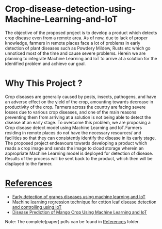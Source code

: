 # Crop-disease-detection-using-Machine-Learning-and-IoT   
The objective of the proposed project is to develop a product which detects crop disease even from a remote area. As of now, due to lack of proper knowledge, farmers in remote places face a lot of problems in early detection of plant diseases such as Powdery Mildew, Rusts etc which go unnoticed most of the time and cause severe problems. Herein we are planning to integrate Machine Learning and IoT to arrive at a solution for the identified problem and achieve our goal.


# Why This Project ?    
Crop diseases are generally caused by pests, insects, pathogens, and have an adverse effect on the yield of the crop, amounting towards decrease in productivity of the crop. Farmers across the country are facing severe losses due to various crop diseases, and one of the main reasons preventing them from arriving at a solution is not being able to detect the disease at an early stage. To overcome this problem, we are proposing a Crop disease detect model using Machine Learning and IoT.Farmers residing in remote places do not have the necessary resources/ and facilities so that they can consistently identify the disease in its early stage. The proposed project endeavours towards developing a product which reads a crop image and sends the image to cloud storage wherein an appropriate Machine Learning model is deployed for detection of disease. Results of the process will be sent back to the product, which then will be displayed to the farmer.



# [References](https://github.com/AdicherlaVenkataSai/Crop-disease-detection-using-Machine-Learning-and-IoT/tree/master/References)
-  [Early detection of grapes diseases using machine learning and IoT](https://ieeexplore.ieee.org/abstract/document/7802887)
-  [Machine learning regression technique for cotton leaf disease detection and controlling using IoT](https://ieeexplore.ieee.org/abstract/document/8212855)
-  [Disease Prediction of Mango Crop Using Machine Learning and IoT](https://link.springer.com/chapter/10.1007/978-3-030-24322-7_33)

Note: The complete(paper) pdfs can be found in [References](https://github.com/AdicherlaVenkataSai/Crop-disease-detection-using-Machine-Learning-and-IoT/tree/master/References) folder.
